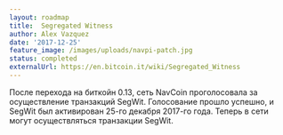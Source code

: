 ```yaml
---
layout: roadmap
title:  Segregated Witness
author: Alex Vazquez
date: '2017-12-25'
feature_image: /images/uploads/navpi-patch.jpg
status: completed
externalUrl: https://en.bitcoin.it/wiki/Segregated_Witness
---
```


После перехода на биткойн 0.13, сеть NavCoin проголосовала за осуществление транзакций SegWit. Голосование прошло успешно, и SegWit был активирован 25-го декабря 2017-го года. Теперь в сети могут осуществляться транзакции&nbsp;SegWit.
